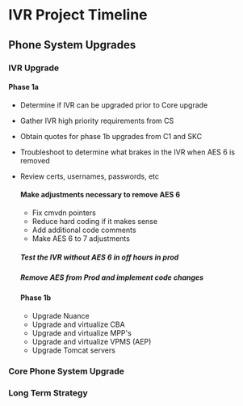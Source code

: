 # IVR Project Timeline #

## Phone System Upgrades ##

### IVR Upgrade ###

  #### Phase 1a ####
  
* Determine if IVR can be upgraded prior to Core upgrade
* Gather IVR high priority requirements from CS
* Obtain quotes for phase 1b upgrades from C1 and SKC
* Troubleshoot to determine what brakes in the IVR when AES 6 is removed
* Review certs, usernames, passwords, etc
    
  #### Make adjustments necessary to remove AES 6 ####
  
  * Fix cmvdn pointers
  * Reduce hard coding if it makes sense
  * Add additional code comments
  * Make AES 6 to 7 adjustments
    
  ##### Test the IVR without AES 6 in off hours in prod #####
  
  ##### Remove AES from Prod and implement code changes #####
  
  #### Phase 1b ####
  
  * Upgrade Nuance
  * Upgrade and virtualize CBA
  * Upgrade and virtualize MPP's
  * Upgrade and virtualize VPMS (AEP)
  * Upgrade Tomcat servers
  
### Core Phone System Upgrade ###

### Long Term Strategy ###
